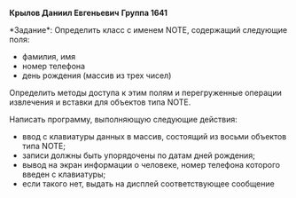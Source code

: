 **Крылов Даниил Евгеньевич** 
**Группа 1641**
<p>*Задание*: Определить класс с именем NОТЕ, содержащий следующие поля:</p>
<ul>
  <li>фамилия, имя</li> 
  <li>номер телефона</li> 
  <li>день рождения (массив из трех чисел)</li>
  </ul>
<p>Определить методы доступа к этим полям и перегруженные операции 
извлечения и вставки для объектов типа NОТЕ.</p>
<p>Написать программу, выполняющую следующие действия:</p>
<ul>
  <li>ввод с клавиатуры данных в массив, состоящий из восьми объектов 
типа NОТЕ;</li>
  <li>записи должны быть упорядочены по датам дней 
    рождения;</li> 
<li>вывод на экран информации о человеке, номер телефона которого 
  введен с клавиатуры; </li>
<li>если такого нет, выдать на дисплей соответствующее сообщение</li>
  </ul>
  
